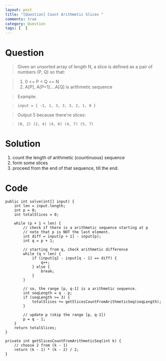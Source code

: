 ```yaml
---
layout: post
title: "[Question] Count Arithmetic Slices "
comments: true
category: Question
tags: [  ]
---
```


# Question

> Given an unsorted array of length N, a slice is defined as a pair of numbers (P, Q) so that:

> 1. 0 <= P < Q <= N
> 2. A[P], A[P+1]....A[Q] is arithmetic sequence

> Example: 

>     input = { -1, 1, 3, 3, 3, 2, 1, 0 }

> Output 5 because there're slices: 

>     (0, 2) (2, 4) (4, 6) (4, 7) (5, 7)

# Solution

1. count the length of arithmetic (countinuous) sequence
2. form some slices
3. proceed from the end of that sequence, till the end.

# Code

	public int solve(int[] input) {
		int len = input.length;
		int p = 0;
		int totalSlices = 0;

		while (p + 1 < len) {
			// check if there is a arithmetic sequence starting at p
			// note that p is NOT the last element.
			int diff = input[p + 1] - input[p];
			int q = p + 1;

			// starting from q, check arithmetic difference
			while (q < len) {
				if (input[q] - input[q - 1] == diff) {
					q++;
				} else {
					break;
				}
			}

			// so, the range [p, q-1] is a arithmetic sequence.
			int seqLength = q - p;
			if (seqLength >= 3) {
				totalSlices += getSlicesCountFromArithmeticSeq(seqLength);
			}

			// update p (skip the range [p, q-1])
			p = q - 1;
		}
		return totalSlices;
	}

	private int getSlicesCountFromArithmeticSeq(int k) {
		// choose 2 from (k - 1)
		return (k - 1) * (k - 2) / 2;
	}
